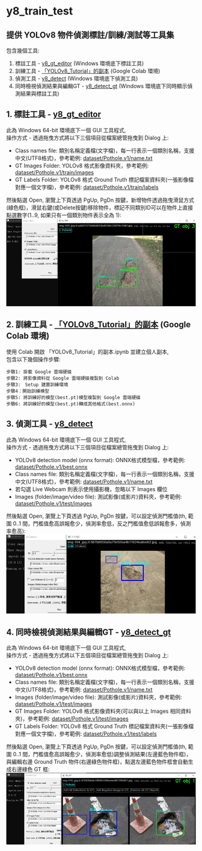 # y8_train_test
## 提供 YOLOv8 物件偵測標註/訓練/測試等工具集

包含幾個工具:
1. 標註工具 - [y8_gt_editor](./binary) (Windows 環境底下標註工具)
2. 訓練工具 - [「YOLOv8_Tutorial」的副本](./「YOLOv8_Tutorial」的副本.ipynb) (Google Colab 環境)
3. 偵測工具 - [y8_detect](./binary) (Windows 環境底下偵測工具)
4. 同時檢視偵測結果與編輯GT - [y8_detect_gt](./binary) (Windows 環境底下同時顯示偵測結果與標註工具)

## 1. 標註工具 - [y8_gt_editor](./binary)

此為 Windows 64-bit 環境底下一個 GUI 工具程式, <br />
操作方式 - 透過拖曳方式將以下三個項目從檔案總管拖曳到 Dialog 上: <br />
* Class names file: 類別名稱定義檔(文字檔)，每一行表示一個類別名稱，支援中文(UTF8格式)，參考範例: [dataset/Pothole.v1/name.txt](./dataset/Pothole.v1/name.txt) <br />
* GT Images Folder: YOLOv8 格式影像資料夾，參考範例: [dataset/Pothole.v1/train/images](./dataset/Pothole.v1/train/images) <br />
* GT Labels Folder: YOLOv8 格式 Ground Truth 標記檔案資料夾(一張影像檔對應一個文字檔)，參考範例: [dataset/Pothole.v1/train/labels](./dataset/Pothole.v1/train/labels) <br />

然後點選 Open, 瀏覽上下頁透過 PgUp, PgDn 按鍵，新增物件透過拖曳滑鼠方式(綠色框)，滑鼠右鍵(或Delete按鍵)移除物件，標記不同類別ID可以在物件上直接點選數字(1..9, 如果只有一個類別物件表示全為 1):
![](./images/y8_gt_editor.jpg)

## 2. 訓練工具 - [「YOLOv8_Tutorial」的副本](./「YOLOv8_Tutorial」的副本.ipynb) (Google Colab 環境)
使用 Colab 開啟 「YOLOv8_Tutorial」的副本.ipynb 並建立個人副本, <br />
包含以下幾個操作步驟: <br />
```
步驟1: 掛載 Google 雲端硬碟
步驟2: 將影像資料從 Google 雲端硬碟複製到 Colab
步驟3:　Setup 建置訓練環境
步驟4：開始訓練模型
步驟5: 將訓練好的模型(best.pt)模型複製到 Google 雲端硬碟
步驟6: 將訓練好的模型(best.pt)轉成其他格式(best.onnx)
```

## 3. 偵測工具 - [y8_detect](./binary)

此為 Windows 64-bit 環境底下一個 GUI 工具程式, <br />
操作方式 - 透過拖曳方式將以下三個項目從檔案總管拖曳到 Dialog 上: <br />
* YOLOv8 detection model (onnx format): ONNX格式模型檔，參考範例: [dataset/Pothole.v1/best.onnx](./dataset/Pothole.v1/best.onnx) <br />
* Class names file: 類別名稱定義檔(文字檔)，每一行表示一個類別名稱，支援中文(UTF8格式)，參考範例: [dataset/Pothole.v1/name.txt](./dataset/Pothole.v1/name.txt) <br />
* 若勾選 Live Webcam 則表示使用攝影機，忽略以下 Images 欄位
* Images (folder/image/video file): 測試影像(或影片)資料夾，參考範例: [dataset/Pothole.v1/test/images](./dataset/Pothole.v1/test/images) <br />

然後點選 Open, 瀏覽上下頁透過 PgUp, PgDn 按鍵，可以設定偵測門檻值(th, 範圍 0..1 間，門檻值愈高誤報愈少，偵測率愈低，反之門檻值愈低誤報愈多，偵測率愈高):
![](./images/y8_detect.jpg)

## 4. 同時檢視偵測結果與編輯GT - [y8_detect_gt](./binary)

此為 Windows 64-bit 環境底下一個 GUI 工具程式, <br />
操作方式 - 透過拖曳方式將以下五個項目從檔案總管拖曳到 Dialog 上: <br />
* YOLOv8 detection model (onnx format): ONNX格式模型檔，參考範例: [dataset/Pothole.v1/best.onnx](./dataset/Pothole.v1/best.onnx) <br />
* Class names file: 類別名稱定義檔(文字檔)，每一行表示一個類別名稱，支援中文(UTF8格式)，參考範例: [dataset/Pothole.v1/name.txt](./dataset/Pothole.v1/name.txt) <br />
* Images (folder/image/video file): 測試影像(或影片)資料夾，參考範例: [dataset/Pothole.v1/test/images](./dataset/Pothole.v1/test/images) <br />
* GT Images Folder: YOLOv8 格式影像資料夾(可以與以上 Images 相同資料夾)，參考範例: [dataset/Pothole.v1/test/images](./dataset/Pothole.v1/test/images) <br />
* GT Labels Folder: YOLOv8 格式 Ground Truth 標記檔案資料夾(一張影像檔對應一個文字檔)，參考範例: [dataset/Pothole.v1/test/labels](./dataset/Pothole.v1/test/labels) <br />

然後點選 Open, 瀏覽上下頁透過 PgUp, PgDn 按鍵，可以設定偵測門檻值(th, 範圍 0..1 間，門檻值愈高誤報愈少，偵測率愈低)調整偵測結果(左邊藍色物件框)，與編輯右邊 Ground Truth 物件(右邊綠色物件框)，點選左邊藍色物件框會自動生成右邊綠色 GT 框:
![](./images/y8_detect_gt.jpg)
